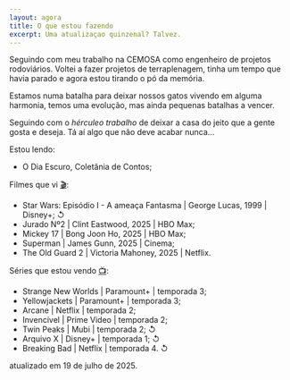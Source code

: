 ```yaml
---
layout: agora
title: O que estou fazendo
excerpt: Uma atualizaçao quinzenal? Talvez.
---
```

<section class="texto-geral">
<p>Seguindo com meu trabalho na CEMOSA como engenheiro de projetos rodoviários. Voltei a fazer projetos de terraplenagem, tinha um tempo que havia parado e agora estou tirando o pó da memória.</p>
<p>Estamos numa batalha para deixar nossos gatos vivendo em alguma harmonia, temos uma evolução, mas ainda pequenas batalhas a vencer.</p>
<p>Seguindo com o <i>hérculeo trabalho</i> de deixar a casa do jeito que a gente gosta e deseja. Tá aí algo que não deve acabar nunca...</p>
</section>
<section class="estou-fazendo">Estou lendo:
<ul>
<li>O Dia Escuro, Coletânia de Contos;</li>
</ul>
Filmes que vi <a href="https://letterboxd.com/dalbo1201/films/diary/" class="linkcab">&#127916;</a>:
<ul>
<li>Star Wars: Episódio I - A ameaça Fantasma&nbsp;| George Lucas, 1999&nbsp;| Disney+;&nbsp;↺</li>
<li>Jurado Nº2&nbsp;| Clint Eastwood, 2025&nbsp;| HBO Max;&nbsp;</li>
<li>Mickey 17&nbsp;| Bong Joon Ho, 2025&nbsp;| HBO Max;&nbsp;</li>
<li>Superman&nbsp;| James Gunn, 2025&nbsp;| Cinema;&nbsp;</li>
<li>The Old Guard 2&nbsp;| Victoria Mahoney, 2025&nbsp;| Netflix.&nbsp;</li>
</ul>
Séries que estou vendo <a href="https://tvtime.com/r/38uUh" class="linkcab">&#128250;</a>:
<ul>
<li>Strange New Worlds&nbsp;| Paramount+&nbsp;| temporada&nbsp;3;</li>
<li>Yellowjackets&nbsp;| Paramount+&nbsp;| temporada&nbsp;3;</li>
<li>Arcane&nbsp;| Netflix | temporada&nbsp;2;</li>
<li>Invencível&nbsp;| Prime Video&nbsp;| temporada&nbsp;2;</li>
<li>Twin Peaks&nbsp;| Mubi&nbsp;| temporada&nbsp;2;&nbsp;↺</li>
<li>Arquivo X&nbsp;| Disney+&nbsp;| temporada&nbsp;1;&nbsp;↺</li>
<li>Breaking Bad&nbsp;| Netflix&nbsp;| temporada&nbsp;4.&nbsp;↺</li>
</ul>
</section>
<aside class="atualizacao">
atualizado em 19 de julho de 2025.
</aside>
